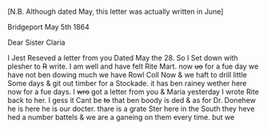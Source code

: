 [N.B. Although dated May, this letter was actually written in June]

Bridgeport May 5th 1864

Dear Sister Claria
	
I Jest Reseved a letter from you Dated May the 28. So I Set down with plesher to ~~R~~ write. I am well and have felt Rite Mart. now ~~uo~~ for a fue day we have not ben dowing much  we have Rowl Coll Now & we haft to drill little Some days & git out timber for a Stockade. it has ben rainey wether here now for a fue days. I ~~wro~~ got a letter from you & Maria yesterday  I wrote Rite back to her. I gess it Cant be ~~to~~ that ben boody is ded & as for Dr. Donehew he is here  he is our docter. thare is a grate Ster here in the South  they heve hed a number battels & we are a ganeing on them every time. but we